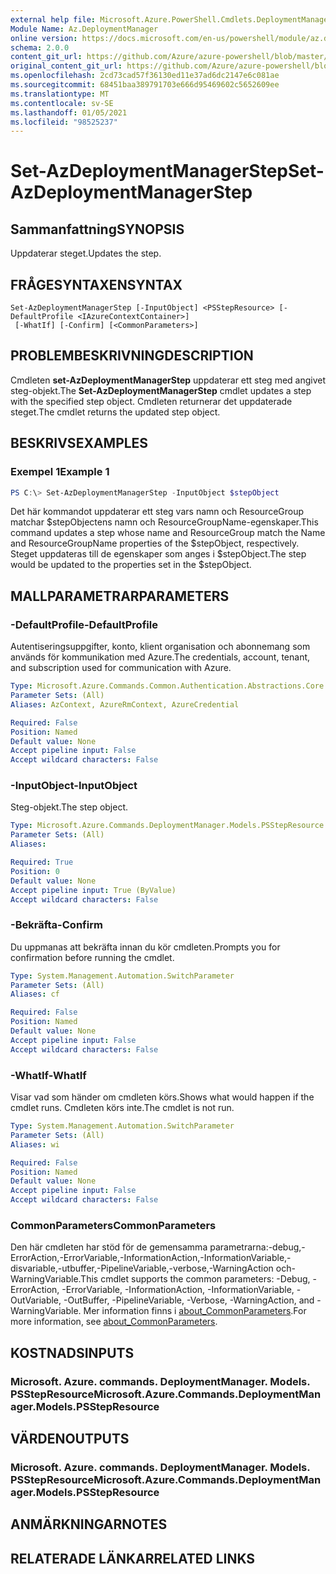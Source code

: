 ```yaml
---
external help file: Microsoft.Azure.PowerShell.Cmdlets.DeploymentManager.dll-Help.xml
Module Name: Az.DeploymentManager
online version: https://docs.microsoft.com/en-us/powershell/module/az.deploymentmanager/set-azdeploymentmanagerstep
schema: 2.0.0
content_git_url: https://github.com/Azure/azure-powershell/blob/master/src/DeploymentManager/DeploymentManager/help/Set-AzDeploymentManagerStep.md
original_content_git_url: https://github.com/Azure/azure-powershell/blob/master/src/DeploymentManager/DeploymentManager/help/Set-AzDeploymentManagerStep.md
ms.openlocfilehash: 2cd73cad57f36130ed11e37ad6dc2147e6c081ae
ms.sourcegitcommit: 68451baa389791703e666d95469602c5652609ee
ms.translationtype: MT
ms.contentlocale: sv-SE
ms.lasthandoff: 01/05/2021
ms.locfileid: "98525237"
---
```

# <span data-ttu-id="d9468-101">Set-AzDeploymentManagerStep</span><span class="sxs-lookup"><span data-stu-id="d9468-101">Set-AzDeploymentManagerStep</span></span>

## <span data-ttu-id="d9468-102">Sammanfattning</span><span class="sxs-lookup"><span data-stu-id="d9468-102">SYNOPSIS</span></span>
<span data-ttu-id="d9468-103">Uppdaterar steget.</span><span class="sxs-lookup"><span data-stu-id="d9468-103">Updates the step.</span></span>

## <span data-ttu-id="d9468-104">FRÅGESYNTAXEN</span><span class="sxs-lookup"><span data-stu-id="d9468-104">SYNTAX</span></span>

```
Set-AzDeploymentManagerStep [-InputObject] <PSStepResource> [-DefaultProfile <IAzureContextContainer>]
 [-WhatIf] [-Confirm] [<CommonParameters>]
```

## <span data-ttu-id="d9468-105">PROBLEMBESKRIVNING</span><span class="sxs-lookup"><span data-stu-id="d9468-105">DESCRIPTION</span></span>
<span data-ttu-id="d9468-106">Cmdleten **set-AzDeploymentManagerStep** uppdaterar ett steg med angivet steg-objekt.</span><span class="sxs-lookup"><span data-stu-id="d9468-106">The **Set-AzDeploymentManagerStep** cmdlet updates a step with the specified step object.</span></span>
<span data-ttu-id="d9468-107">Cmdleten returnerar det uppdaterade steget.</span><span class="sxs-lookup"><span data-stu-id="d9468-107">The cmdlet returns the updated step object.</span></span>

## <span data-ttu-id="d9468-108">BESKRIVS</span><span class="sxs-lookup"><span data-stu-id="d9468-108">EXAMPLES</span></span>

### <span data-ttu-id="d9468-109">Exempel 1</span><span class="sxs-lookup"><span data-stu-id="d9468-109">Example 1</span></span>
```powershell
PS C:\> Set-AzDeploymentManagerStep -InputObject $stepObject
```

<span data-ttu-id="d9468-110">Det här kommandot uppdaterar ett steg vars namn och ResourceGroup matchar $stepObjectens namn och ResourceGroupName-egenskaper.</span><span class="sxs-lookup"><span data-stu-id="d9468-110">This command updates a step whose name and ResourceGroup match the Name and ResourceGroupName properties of the $stepObject, respectively.</span></span>
<span data-ttu-id="d9468-111">Steget uppdateras till de egenskaper som anges i $stepObject.</span><span class="sxs-lookup"><span data-stu-id="d9468-111">The step would be updated to the properties set in the $stepObject.</span></span>

## <span data-ttu-id="d9468-112">MALLPARAMETRAR</span><span class="sxs-lookup"><span data-stu-id="d9468-112">PARAMETERS</span></span>

### <span data-ttu-id="d9468-113">-DefaultProfile</span><span class="sxs-lookup"><span data-stu-id="d9468-113">-DefaultProfile</span></span>
<span data-ttu-id="d9468-114">Autentiseringsuppgifter, konto, klient organisation och abonnemang som används för kommunikation med Azure.</span><span class="sxs-lookup"><span data-stu-id="d9468-114">The credentials, account, tenant, and subscription used for communication with Azure.</span></span>

```yaml
Type: Microsoft.Azure.Commands.Common.Authentication.Abstractions.Core.IAzureContextContainer
Parameter Sets: (All)
Aliases: AzContext, AzureRmContext, AzureCredential

Required: False
Position: Named
Default value: None
Accept pipeline input: False
Accept wildcard characters: False
```

### <span data-ttu-id="d9468-115">-InputObject</span><span class="sxs-lookup"><span data-stu-id="d9468-115">-InputObject</span></span>
<span data-ttu-id="d9468-116">Steg-objekt.</span><span class="sxs-lookup"><span data-stu-id="d9468-116">The step object.</span></span>

```yaml
Type: Microsoft.Azure.Commands.DeploymentManager.Models.PSStepResource
Parameter Sets: (All)
Aliases:

Required: True
Position: 0
Default value: None
Accept pipeline input: True (ByValue)
Accept wildcard characters: False
```

### <span data-ttu-id="d9468-117">-Bekräfta</span><span class="sxs-lookup"><span data-stu-id="d9468-117">-Confirm</span></span>
<span data-ttu-id="d9468-118">Du uppmanas att bekräfta innan du kör cmdleten.</span><span class="sxs-lookup"><span data-stu-id="d9468-118">Prompts you for confirmation before running the cmdlet.</span></span>

```yaml
Type: System.Management.Automation.SwitchParameter
Parameter Sets: (All)
Aliases: cf

Required: False
Position: Named
Default value: None
Accept pipeline input: False
Accept wildcard characters: False
```

### <span data-ttu-id="d9468-119">-WhatIf</span><span class="sxs-lookup"><span data-stu-id="d9468-119">-WhatIf</span></span>
<span data-ttu-id="d9468-120">Visar vad som händer om cmdleten körs.</span><span class="sxs-lookup"><span data-stu-id="d9468-120">Shows what would happen if the cmdlet runs.</span></span>
<span data-ttu-id="d9468-121">Cmdleten körs inte.</span><span class="sxs-lookup"><span data-stu-id="d9468-121">The cmdlet is not run.</span></span>

```yaml
Type: System.Management.Automation.SwitchParameter
Parameter Sets: (All)
Aliases: wi

Required: False
Position: Named
Default value: None
Accept pipeline input: False
Accept wildcard characters: False
```

### <span data-ttu-id="d9468-122">CommonParameters</span><span class="sxs-lookup"><span data-stu-id="d9468-122">CommonParameters</span></span>
<span data-ttu-id="d9468-123">Den här cmdleten har stöd för de gemensamma parametrarna:-debug,-ErrorAction,-ErrorVariable,-InformationAction,-InformationVariable,-disvariable,-utbuffer,-PipelineVariable,-verbose,-WarningAction och-WarningVariable.</span><span class="sxs-lookup"><span data-stu-id="d9468-123">This cmdlet supports the common parameters: -Debug, -ErrorAction, -ErrorVariable, -InformationAction, -InformationVariable, -OutVariable, -OutBuffer, -PipelineVariable, -Verbose, -WarningAction, and -WarningVariable.</span></span> <span data-ttu-id="d9468-124">Mer information finns i [about_CommonParameters](http://go.microsoft.com/fwlink/?LinkID=113216).</span><span class="sxs-lookup"><span data-stu-id="d9468-124">For more information, see [about_CommonParameters](http://go.microsoft.com/fwlink/?LinkID=113216).</span></span>

## <span data-ttu-id="d9468-125">KOSTNADS</span><span class="sxs-lookup"><span data-stu-id="d9468-125">INPUTS</span></span>

### <span data-ttu-id="d9468-126">Microsoft. Azure. commands. DeploymentManager. Models. PSStepResource</span><span class="sxs-lookup"><span data-stu-id="d9468-126">Microsoft.Azure.Commands.DeploymentManager.Models.PSStepResource</span></span>

## <span data-ttu-id="d9468-127">VÄRDEN</span><span class="sxs-lookup"><span data-stu-id="d9468-127">OUTPUTS</span></span>

### <span data-ttu-id="d9468-128">Microsoft. Azure. commands. DeploymentManager. Models. PSStepResource</span><span class="sxs-lookup"><span data-stu-id="d9468-128">Microsoft.Azure.Commands.DeploymentManager.Models.PSStepResource</span></span>

## <span data-ttu-id="d9468-129">ANMÄRKNINGAR</span><span class="sxs-lookup"><span data-stu-id="d9468-129">NOTES</span></span>

## <span data-ttu-id="d9468-130">RELATERADE LÄNKAR</span><span class="sxs-lookup"><span data-stu-id="d9468-130">RELATED LINKS</span></span>
